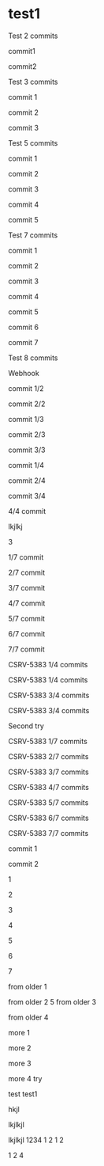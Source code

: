 # test1


Test 2 commits

commit1

commit2


Test 3 commits

commit 1

commit 2

commit 3


Test 5 commits

commit 1

commit 2

commit 3

commit 4 

commit 5


Test 7 commits

commit 1

commit 2

commit 3

commit 4

commit 5

commit 6

commit 7

Test 8 commits

Webhook

commit 1/2

commit 2/2


commit 1/3

commit 2/3

commit 3/3


commit 1/4

commit 2/4

commit 3/4

4/4 commit

lkjlkj


3

1/7 commit

2/7 commit

3/7 commit

4/7 commit

5/7 commit

6/7 commit

7/7 commit

CSRV-5383 1/4 commits

CSRV-5383 1/4 commits

CSRV-5383 3/4 commits

CSRV-5383 3/4 commits


Second try

CSRV-5383 1/7 commits

CSRV-5383 2/7 commits

CSRV-5383 3/7 commits


CSRV-5383 4/7 commits

CSRV-5383 5/7 commits

CSRV-5383 6/7 commits

CSRV-5383 7/7 commits


commit 1

commit 2

1

2

3

4

5

6


7


from older 1

from older 2
5
from older 3

from older 4


more 1

more 2

more 3

more 4
 try
 
 test
 test1

hkjl

lkjlkjl

lkjlkjl
1234
1
2
1
2


1
2
4
